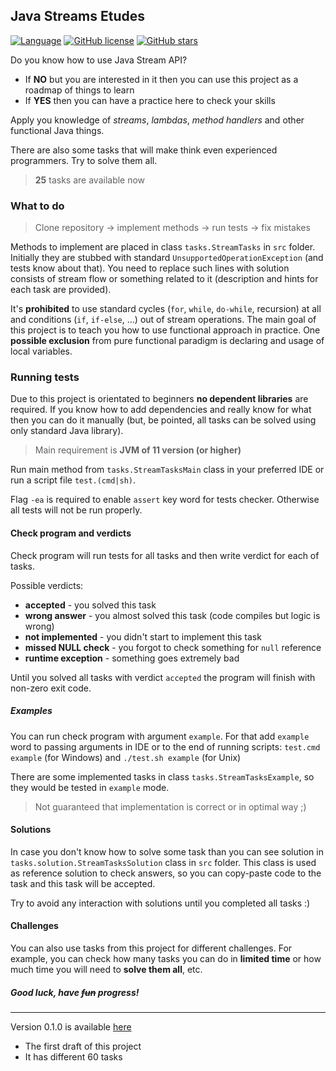 ## Java Streams Etudes

[![Language](https://img.shields.io/badge/language-java-red.svg)](https://github.com/Shemplo/Java-Streams-Etudes/blob/master/)
[![GitHub license](https://img.shields.io/github/license/Shemplo/Java-Streams-Etudes.svg)](https://github.com/Shemplo/Java-Streams-Etudes/blob/master/LICENSE)
[![GitHub stars](https://img.shields.io/github/stars/Shemplo/Java-Streams-Etudes.svg)](https://github.com/Shemplo/Java-Streams-Etudes/stargazers)

Do you know how to use Java Stream API?

* If **NO** but you are interested in it then you can use this project as a roadmap of things to learn
* If **YES** then you can have a practice here to check your skills 

Apply you knowledge of _streams_, _lambdas_, _method handlers_ and other functional Java things.

There are also some tasks that will make think even experienced programmers. Try to solve them all.

> **25** tasks are available now

### What to do

> Clone repository → implement methods → run tests → fix mistakes

Methods to implement are placed in class `tasks.StreamTasks` in `src` folder. 
Initially they are stubbed with standard `UnsupportedOperationException` (and tests know about that). 
You need to replace such lines with solution consists of stream flow or something related to it
(description and hints for each task are provided).

It's **prohibited** to use standard cycles (`for`, `while`, `do-while`, recursion) at all and 
conditions (`if`, `if-else`, ...) out of stream operations. The main goal of this project is to 
teach you how to use functional approach in practice. One **possible exclusion** from pure functional 
paradigm is declaring and usage of local variables.

### Running tests

Due to this project is orientated to beginners **no dependent libraries** are required.
If you know how to add dependencies and really know for what then you can do it manually 
(but, be pointed, all tasks can be solved using only standard Java library).

> Main requirement is **JVM of 11 version (or higher)**

Run main method from `tasks.StreamTasksMain` class in your preferred IDE or run a script file `test.(cmd|sh)`.

Flag `-ea` is required to enable `assert` key word for tests checker. Otherwise all tests will not be run properly.

#### Check program and verdicts

Check program will run tests for all tasks and then write verdict for each of tasks.

Possible verdicts:

* **accepted** - you solved this task
* **wrong answer** - you almost solved this task (code compiles but logic is wrong)
* **not implemented** - you didn't start to implement this task
* **missed NULL check** - you forgot to check something for `null` reference
* **runtime exception** - something goes extremely bad

Until you solved all tasks with verdict `accepted` the program will finish with non-zero exit code.

##### Examples

You can run check program with argument `example`. 
For that add `example` word to passing arguments in IDE or to the end of running scripts:
`test.cmd example` (for Windows) and `./test.sh example` (for Unix)

There are some implemented tasks in class `tasks.StreamTasksExample`, so they would be tested in `example` mode.

> Not guaranteed that implementation is correct or in optimal way ;)

#### Solutions

In case you don't know how to solve some task than you can see solution in `tasks.solution.StreamTasksSolution` 
class in `src` folder. This class is used as reference solution to check answers, so you can copy-paste code to the
task and this task will be accepted.

Try to avoid any interaction with solutions until you completed all tasks :)

#### Challenges

You can also use tasks from this project for different challenges. 
For example, you can check how many tasks you can do in **limited time** 
or how much time you will need to **solve them all**, etc.

##### Good luck, have <s>fun</s> progress!

<hr />

Version 0.1.0 is available [here](https://github.com/Shemplo/Java-Streams-Etudes/tree/7206e9138a3c2ae0347d983696dfaf56002485a0)

* The first draft of this project
* It has different 60 tasks

